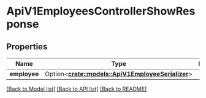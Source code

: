 # ApiV1EmployeesControllerShowResponse

## Properties

Name | Type | Description | Notes
------------ | ------------- | ------------- | -------------
**employee** | Option<[**crate::models::ApiV1EmployeeSerializer**](ApiV1EmployeeSerializer.md)> |  | [optional]

[[Back to Model list]](../README.md#documentation-for-models) [[Back to API list]](../README.md#documentation-for-api-endpoints) [[Back to README]](../README.md)


